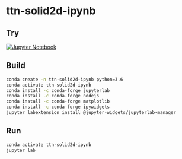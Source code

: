 ttn-solid2d-ipynb
=================

Try
---

[![Jupyter Notebook](https://mybinder.org/badge_logo.svg)][binder]

Build
-----

```bash
conda create -n ttn-solid2d-ipynb python=3.6
conda activate ttn-solid2d-ipynb
conda install -c conda-forge jupyterlab
conda install -c conda-forge nodejs
conda install -c conda-forge matplotlib
conda install -c conda-forge ipywidgets
jupyter labextension install @jupyter-widgets/jupyterlab-manager
```

Run
---

```bash
conda activate ttn-solid2d-ipynb
jupyter lab
```

[binder]: https://beta.mybinder.org/v2/gh/lukas-koschmieder/ttn-solid2d-ipynb/master?filepath=ttn-solid2d.ipynb
